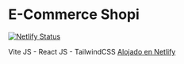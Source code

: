 # E-Commerce Shopi 
[![Netlify Status](https://api.netlify.com/api/v1/badges/d161aa89-da88-4be2-b8ec-24606718593f/deploy-status)](https://app.netlify.com/sites/dtoro-ecommerce/deploys)

Vite JS - React JS - TailwindCSS
[Alojado en Netlify]([https://dtoro-ecommerce.netlify.app/])
